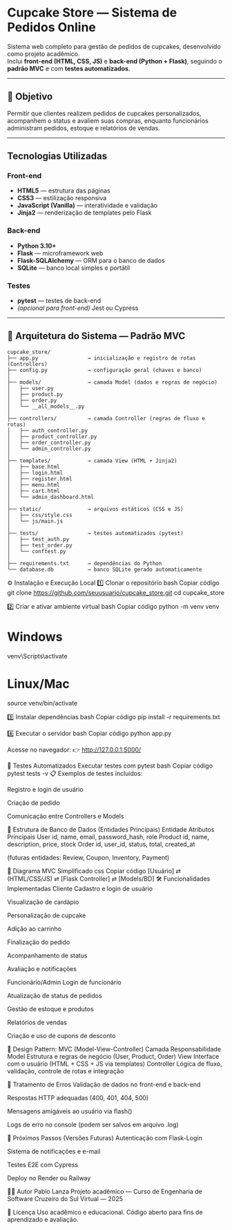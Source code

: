 #  Cupcake Store — Sistema de Pedidos Online

Sistema web completo para gestão de pedidos de cupcakes, desenvolvido como projeto acadêmico.  
Inclui **front-end (HTML, CSS, JS)** e **back-end (Python + Flask)**, seguindo o **padrão MVC** e com **testes automatizados**.

---

## 🚀 Objetivo
Permitir que clientes realizem pedidos de cupcakes personalizados, acompanhem o status e avaliem suas compras, enquanto funcionários administram pedidos, estoque e relatórios de vendas.

---

##  Tecnologias Utilizadas

### Front-end
- **HTML5** — estrutura das páginas  
- **CSS3** — estilização responsiva  
- **JavaScript (Vanilla)** — interatividade e validação  
- **Jinja2** — renderização de templates pelo Flask  

### Back-end
- **Python 3.10+**  
- **Flask** — microframework web  
- **Flask-SQLAlchemy** — ORM para o banco de dados  
- **SQLite** — banco local simples e portátil  

### Testes
- **pytest** — testes de back-end  
- *(opcional para front-end)* Jest ou Cypress  

---

## 🧱 Arquitetura do Sistema — Padrão MVC

```text
cupcake_store/
├── app.py                → inicialização e registro de rotas (Controllers)
├── config.py             → configuração geral (chaves e banco)
│
├── models/               → camada Model (dados e regras de negócio)
│   ├── user.py
│   ├── product.py
│   ├── order.py
│   └── __all_models__.py
│
├── controllers/          → camada Controller (regras de fluxo e rotas)
│   ├── auth_controller.py
│   ├── product_controller.py
│   ├── order_controller.py
│   └── admin_controller.py
│
├── templates/            → camada View (HTML + Jinja2)
│   ├── base.html
│   ├── login.html
│   ├── register.html
│   ├── menu.html
│   ├── cart.html
│   └── admin_dashboard.html
│
├── static/               → arquivos estáticos (CSS e JS)
│   ├── css/style.css
│   └── js/main.js
│
├── tests/                → testes automatizados (pytest)
│   ├── test_auth.py
│   ├── test_order.py
│   └── conftest.py
│
├── requirements.txt      → dependências do Python
└── database.db           → banco SQLite gerado automaticamente
```

⚙️ Instalação e Execução Local
1️⃣ Clonar o repositório
bash
Copiar código
git clone https://github.com/seuusuario/cupcake_store.git
cd cupcake_store

2️⃣ Criar e ativar ambiente virtual
bash
Copiar código
python -m venv venv
# Windows
venv\Scripts\activate
# Linux/Mac
source venv/bin/activate

3️⃣ Instalar dependências
bash
Copiar código
pip install -r requirements.txt

4️⃣ Executar o servidor
bash
Copiar código
python app.py

Acesse no navegador:
👉 http://127.0.0.1:5000/

🧪 Testes Automatizados
Executar testes com pytest
bash
Copiar código
pytest tests -v
📋 Exemplos de testes incluídos:

Registro e login de usuário

Criação de pedido

Comunicação entre Controllers e Models

🧰 Estrutura de Banco de Dados (Entidades Principais)
Entidade	Atributos Principais
User	id, name, email, password_hash, role
Product	id, name, description, price, stock
Order	id, user_id, status, total, created_at

(futuras entidades: Review, Coupon, Inventory, Payment)

🧩 Diagrama MVC Simplificado
css
Copiar código
[Usuário] ⇄ (HTML/CSS/JS) ⇄ [Flask Controller] ⇄ [Models/BD]
🛠️ Funcionalidades Implementadas
Cliente
Cadastro e login de usuário

Visualização de cardápio

Personalização de cupcake

Adição ao carrinho

Finalização do pedido

Acompanhamento de status

Avaliação e notificações

Funcionário/Admin
Login de funcionário

Atualização de status de pedidos

Gestão de estoque e produtos

Relatórios de vendas

Criação e uso de cupons de desconto

🧱 Design Pattern: MVC (Model-View-Controller)
Camada	Responsabilidade
Model	Estrutura e regras de negócio (User, Product, Order)
View	Interface com o usuário (HTML + CSS + JS via templates)
Controller	Lógica de fluxo, validação, controle de rotas e integração

🧩 Tratamento de Erros
Validação de dados no front-end e back-end

Respostas HTTP adequadas (400, 401, 404, 500)

Mensagens amigáveis ao usuário via flash()

Logs de erro no console (podem ser salvos em arquivo .log)

🧰 Próximos Passos (Versões Futuras)
Autenticação com Flask-Login

Sistema de notificações e e-mail

Testes E2E com Cypress

Deploy no Render ou Railway

🧑‍💻 Autor
Pablo Lanza
Projeto acadêmico — Curso de Engenharia de Software
Cruzeiro do Sul Virtual — 2025

📜 Licença
Uso acadêmico e educacional.
Código aberto para fins de aprendizado e avaliação.
